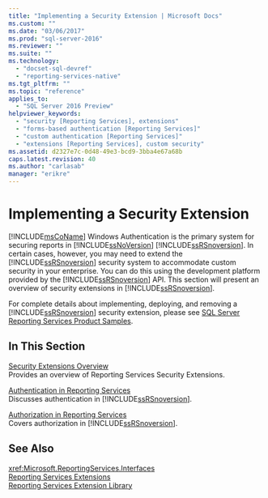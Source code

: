```yaml
---
title: "Implementing a Security Extension | Microsoft Docs"
ms.custom: ""
ms.date: "03/06/2017"
ms.prod: "sql-server-2016"
ms.reviewer: ""
ms.suite: ""
ms.technology: 
  - "docset-sql-devref"
  - "reporting-services-native"
ms.tgt_pltfrm: ""
ms.topic: "reference"
applies_to: 
  - "SQL Server 2016 Preview"
helpviewer_keywords: 
  - "security [Reporting Services], extensions"
  - "forms-based authentication [Reporting Services]"
  - "custom authentication [Reporting Services]"
  - "extensions [Reporting Services], custom security"
ms.assetid: d2327e7c-0d48-49e3-bcd9-3bba4e67a68b
caps.latest.revision: 40
ms.author: "carlasab"
manager: "erikre"
---
```

# Implementing a Security Extension
  [!INCLUDE[msCoName](../../../a9notintoc/includes/msconame-md.md)] Windows Authentication is the primary system for securing reports in [!INCLUDE[ssNoVersion](../../../a9notintoc/includes/ssnoversion-md.md)] [!INCLUDE[ssRSnoversion](../../../a9notintoc/includes/ssrsnoversion-md.md)]. In certain cases, however, you may need to extend the [!INCLUDE[ssRSnoversion](../../../a9notintoc/includes/ssrsnoversion-md.md)] security system to accommodate custom security in your enterprise. You can do this using the development platform provided by the [!INCLUDE[ssRSnoversion](../../../a9notintoc/includes/ssrsnoversion-md.md)] API. This section will present an overview of security extensions in [!INCLUDE[ssRSnoversion](../../../a9notintoc/includes/ssrsnoversion-md.md)].  
  
 For complete details about implementing, deploying, and removing a [!INCLUDE[ssRSnoversion](../../../a9notintoc/includes/ssrsnoversion-md.md)] security extension, please see [SQL Server Reporting Services Product Samples](http://go.microsoft.com/fwlink/?LinkId=177889).  
  
## In This Section  
 [Security Extensions Overview](../../../reporting-services/extensions/security-extension/security-extensions-overview.md)  
 Provides an overview of Reporting Services Security Extensions.  
  
 [Authentication in Reporting Services](../../../reporting-services/extensions/security-extension/authentication-in-reporting-services.md)  
 Discusses authentication in [!INCLUDE[ssRSnoversion](../../../a9notintoc/includes/ssrsnoversion-md.md)].  
  
 [Authorization in Reporting Services](../../../reporting-services/extensions/security-extension/authorization-in-reporting-services.md)  
 Covers authorization in [!INCLUDE[ssRSnoversion](../../../a9notintoc/includes/ssrsnoversion-md.md)].  
  
## See Also  
 <xref:Microsoft.ReportingServices.Interfaces>   
 [Reporting Services Extensions](../../../reporting-services/extensions/reporting-services-extensions.md)   
 [Reporting Services Extension Library](../../../reporting-services/extensions/reporting-services-extension-library.md)  
  
  